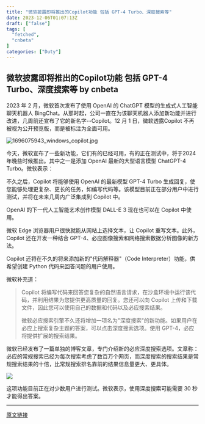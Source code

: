 ```yaml
---
title: "微软披露即将推出的Copilot功能 包括 GPT-4 Turbo、深度搜索等"
date: 2023-12-06T01:07:13Z
draft: ["false"]
tags: [
  "fetched",
  "cnbeta"
]
categories: ["Duty"]
---
```

微软披露即将推出的Copilot功能 包括 GPT-4 Turbo、深度搜索等 by cnbeta
------
<div style="margin-top:10px" class="content" id="artibody"><p>2023 年 2 月，微软首次发布了使用 OpenAI 的 ChatGPT 模型的生成式人工智能聊天机器人 BingChat。从那时起，公司一直在为该聊天机器人添加新功能并进行改进，几周前还宣布了它的新名字--Copilot。12 月 1 日，微软透露Copilot 不再被视为公开预览版，而是被标注为全面可用。</p><p><script type="text/javascript" style="display:none">//<![CDATA[window.__mirage2 = {petok:"QLaQi7e_DNoMebIxwNDUU2bHvF9SQfv6xbCRuxcKB.U-1800-0"};//]]></script><script type="text/javascript" src="https://ajax.cloudflare.com/cdn-cgi/scripts/04b3eb47/cloudflare-static/mirage2.min.js"></script><img data-cfsrc="https://static.cnbetacdn.com/article/2023/1205/b9eaea773008afe.jpg" title alt="1696075943_windows_copilot.jpg" style="display:none;visibility:hidden;"><noscript><img src="https://static.cnbetacdn.com/article/2023/1205/b9eaea773008afe.jpg" title alt="1696075943_windows_copilot.jpg"></noscript></p><p>今天，微软宣布了一些新功能，它们有的已经可用，有的正在测试中，将于2024年晚些时候推出。其中之一是添加 OpenAI 最新的大型语言模型 ChatGPT-4 Turbo。微软表示：</p><p>不久之后，Copilot 将能够使用 OpenAI 的最新模型 GPT-4 Turbo 生成回复，使您能够处理更复杂、更长的任务，如编写代码等。该模型目前正在部分用户中进行测试，并将在未来几周内广泛集成到 Copilot 中。</p><p>OpenAI 的下一代人工智能艺术创作模型 DALL-E 3 现在也可以在 Copilot 中使用。</p><p>微软 Edge 浏览器用户很快就能从网站上选择文本，让 Copilot 重写文本。此外，Copilot 还在开发一种结合 GPT-4、必应图像搜索和网络搜索数据分析图像的新方法。</p><p>Copilot 还将在不久的将来添加新的"代码解释器"（Code Interpreter）功能，供希望创建 Python 代码来回答问题的用户使用。</p><p>微软补充道：</p><blockquote><p>Copilot 将编写代码来回答您复杂的自然语言请求，在沙盒环境中运行该代码，并利用结果为您提供更高质量的回复。您还可以向 Copilot 上传和下载文件，因此您可以使用自己的数据和代码以及必应搜索结果。</p><p>微软必应搜索引擎不久还将增加一项名为"深度搜索"的新功能。如果用户在必应上搜索复杂主题的答案，可以点击深度搜索选项。使用 GPT-4，必应将提供扩展的搜索结果。</p></blockquote><p>微软已经发布了一篇单独的博客文章，专门介绍新的必应深度搜索选项。文章称：必应的常规搜索已经为每次搜索考虑了数百万个网页，而深度搜索的搜索结果是常规搜索结果的十倍，比常规搜索排名靠前的结果信息量更大、更具体。</p><p><a href="https://static.cnbetacdn.com/article/2023/12/84fc952ecde8448.gif" target="_blank"><img data-cfsrc="https://static.cnbetacdn.com/article/2023/12/84fc952ecde8448.gif" style="display:none;visibility:hidden;"><noscript><img src="https://static.cnbetacdn.com/article/2023/12/84fc952ecde8448.gif"></noscript></a></p><p>这项功能目前正在对少数用户进行测试。微软表示，使用深度搜索可能需要 30 秒才能得出答案。</p></div>  
<hr>
<a href="https://m.cnbeta.com.tw/wap/view/1402233.htm",target="_blank" rel="noopener noreferrer">原文链接</a>
